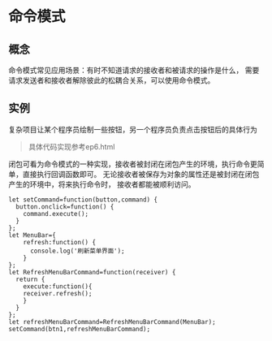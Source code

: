 # 命令模式
## 概念
命令模式常见应用场景：有时不知道请求的接收者和被请求的操作是什么，
需要请求发送者和接收者解除彼此的松耦合关系，可以使用命令模式。

## 实例
复杂项目让某个程序员绘制一些按钮，另一个程序员负责点击按钮后的具体行为
>具体代码实现参考ep6.html

闭包可看为命令模式的一种实现，接收者被封闭在闭包产生的环境，执行命令更简单，直接执行回调函数即可。
无论接收者被保存为对象的属性还是被封闭在闭包产生的环境中，将来执行命令时，
接收者都能被顺利访问。
```ecmascript 6
let setCommand=function(button,command) {
  button.onclick=function() {
    command.execute();
  }
};
let MenuBar={
	refresh:function() {
	  console.log('刷新菜单界面');
	}
};
let RefreshMenuBarCommand=function(receiver) {
  return {
  	execute:function(){
  	receiver.refresh();	
  	}
  }
};
let refreshMenuBarCommand=RefreshMenuBarCommand(MenuBar);
setCommand(btn1,refreshMenuBarCommand);

```